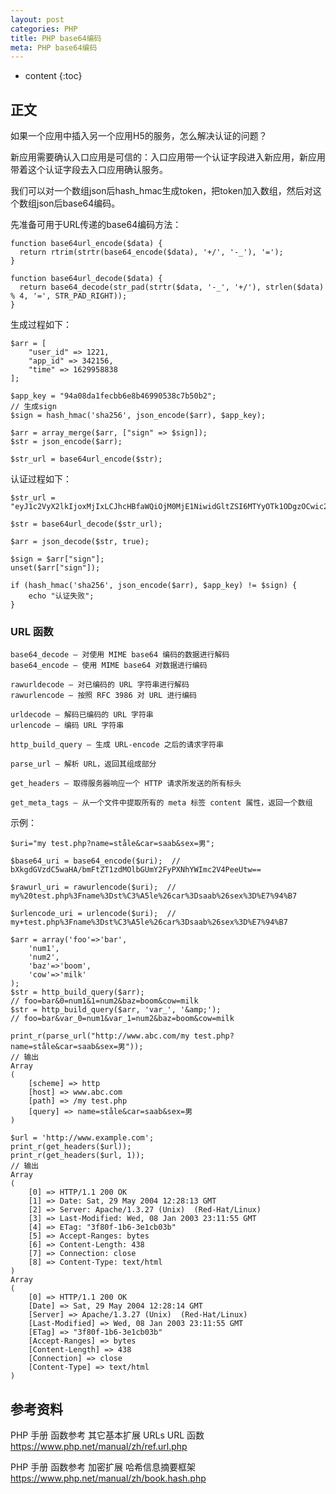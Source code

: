 ```yaml
---
layout: post
categories: PHP
title: PHP base64编码
meta: PHP base64编码
---
```

* content
{:toc}

## 正文

如果一个应用中插入另一个应用H5的服务，怎么解决认证的问题？

新应用需要确认入口应用是可信的：入口应用带一个认证字段进入新应用，新应用带着这个认证字段去入口应用确认服务。

我们可以对一个数组json后hash_hmac生成token，把token加入数组，然后对这个数组json后base64编码。

先准备可用于URL传递的base64编码方法：
```
function base64url_encode($data) {
  return rtrim(strtr(base64_encode($data), '+/', '-_'), '=');
}

function base64url_decode($data) {
  return base64_decode(str_pad(strtr($data, '-_', '+/'), strlen($data) % 4, '=', STR_PAD_RIGHT));
}
```

生成过程如下：
```
$arr = [
    "user_id" => 1221,
    "app_id" => 342156,
    "time" => 1629958838
];

$app_key = "94a08da1fecbb6e8b46990538c7b50b2";
// 生成sign
$sign = hash_hmac('sha256', json_encode($arr), $app_key);

$arr = array_merge($arr, ["sign" => $sign]);
$str = json_encode($arr);

$str_url = base64url_encode($str);
```

认证过程如下：
```
$str_url = "eyJ1c2VyX2lkIjoxMjIxLCJhcHBfaWQiOjM0MjE1NiwidGltZSI6MTYyOTk1ODgzOCwic2lnbiI6ImVhMjU0MmJlNmVmOWQxNTZlNDMwOWFlOWU4ZTNhODIwNTZiNjI2MjExOWI2NzNlNjVmOGM2OWY4NjBlOWY4ZDIifQ";
 
$str = base64url_decode($str_url);

$arr = json_decode($str, true);

$sign = $arr["sign"];
unset($arr["sign"]);

if (hash_hmac('sha256', json_encode($arr), $app_key) != $sign) {
    echo "认证失败";
}
```

### URL 函数

    base64_decode — 对使用 MIME base64 编码的数据进行解码
    base64_encode — 使用 MIME base64 对数据进行编码
    
    rawurldecode — 对已编码的 URL 字符串进行解码
    rawurlencode — 按照 RFC 3986 对 URL 进行编码
    
    urldecode — 解码已编码的 URL 字符串
    urlencode — 编码 URL 字符串
    
    http_build_query — 生成 URL-encode 之后的请求字符串
    
    parse_url — 解析 URL，返回其组成部分
    
    get_headers — 取得服务器响应一个 HTTP 请求所发送的所有标头
    
    get_meta_tags — 从一个文件中提取所有的 meta 标签 content 属性，返回一个数组
    
    
    
示例：
```
$uri="my test.php?name=ståle&car=saab&sex=男";

$base64_uri = base64_encode($uri);	// bXkgdGVzdC5waHA/bmFtZT1zdMOlbGUmY2FyPXNhYWImc2V4PeeUtw==

$rawurl_uri = rawurlencode($uri);  // my%20test.php%3Fname%3Dst%C3%A5le%26car%3Dsaab%26sex%3D%E7%94%B7

$urlencode_uri = urlencode($uri);  // my+test.php%3Fname%3Dst%C3%A5le%26car%3Dsaab%26sex%3D%E7%94%B7

$arr = array('foo'=>'bar',
    'num1', 
    'num2',
    'baz'=>'boom',
    'cow'=>'milk'
);
$str = http_build_query($arr);  
// foo=bar&0=num1&1=num2&baz=boom&cow=milk
$str = http_build_query($arr, 'var_', '&amp;');  
// foo=bar&var_0=num1&var_1=num2&baz=boom&cow=milk 
              
print_r(parse_url("http://www.abc.com/my test.php?name=ståle&car=saab&sex=男"));
// 输出
Array
(
    [scheme] => http
    [host] => www.abc.com
    [path] => /my test.php
    [query] => name=ståle&car=saab&sex=男
)

$url = 'http://www.example.com';
print_r(get_headers($url));
print_r(get_headers($url, 1));
// 输出
Array
(
    [0] => HTTP/1.1 200 OK
    [1] => Date: Sat, 29 May 2004 12:28:13 GMT
    [2] => Server: Apache/1.3.27 (Unix)  (Red-Hat/Linux)
    [3] => Last-Modified: Wed, 08 Jan 2003 23:11:55 GMT
    [4] => ETag: "3f80f-1b6-3e1cb03b"
    [5] => Accept-Ranges: bytes
    [6] => Content-Length: 438
    [7] => Connection: close
    [8] => Content-Type: text/html
)
Array
(
    [0] => HTTP/1.1 200 OK
    [Date] => Sat, 29 May 2004 12:28:14 GMT
    [Server] => Apache/1.3.27 (Unix)  (Red-Hat/Linux)
    [Last-Modified] => Wed, 08 Jan 2003 23:11:55 GMT
    [ETag] => "3f80f-1b6-3e1cb03b"
    [Accept-Ranges] => bytes
    [Content-Length] => 438
    [Connection] => close
    [Content-Type] => text/html
)
```

## 参考资料

PHP 手册 函数参考 其它基本扩展 URLs URL 函数 <https://www.php.net/manual/zh/ref.url.php>

PHP 手册 函数参考 加密扩展 哈希信息摘要框架 <https://www.php.net/manual/zh/book.hash.php>
